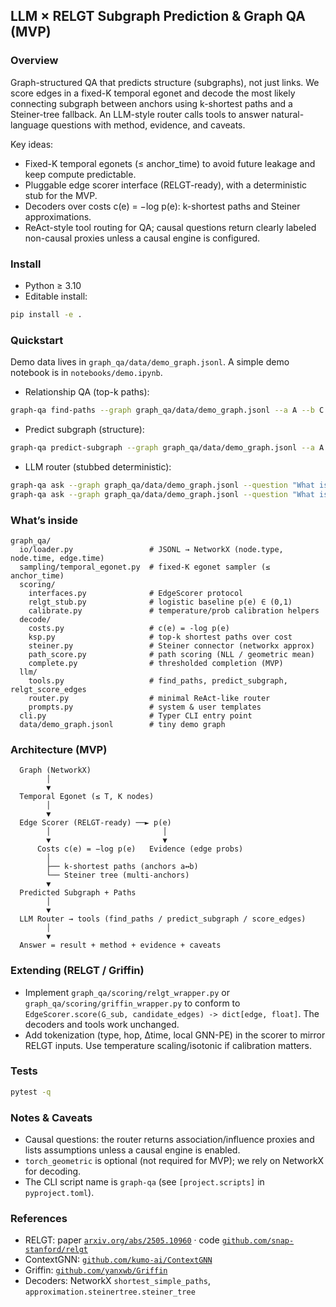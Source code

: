 ## LLM × RELGT Subgraph Prediction & Graph QA (MVP)

### Overview
Graph-structured QA that predicts structure (subgraphs), not just links. We score edges in a fixed-K temporal egonet and decode the most likely connecting subgraph between anchors using k-shortest paths and a Steiner-tree fallback. An LLM-style router calls tools to answer natural-language questions with method, evidence, and caveats.

Key ideas:
- Fixed-K temporal egonets (≤ anchor_time) to avoid future leakage and keep compute predictable.
- Pluggable edge scorer interface (RELGT-ready), with a deterministic stub for the MVP.
- Decoders over costs c(e) = −log p(e): k-shortest paths and Steiner approximations.
- ReAct-style tool routing for QA; causal questions return clearly labeled non-causal proxies unless a causal engine is configured.

### Install
- Python ≥ 3.10
- Editable install:
```bash
pip install -e .
```

### Quickstart
Demo data lives in `graph_qa/data/demo_graph.jsonl`. A simple demo notebook is in `notebooks/demo.ipynb`.

- Relationship QA (top-k paths):
```bash
graph-qa find-paths --graph graph_qa/data/demo_graph.jsonl --a A --b C --max-len 4 --k 2
```

- Predict subgraph (structure):
```bash
graph-qa predict-subgraph --graph graph_qa/data/demo_graph.jsonl --a A --b C --anchor-time 12 --hops 2 --K 50
```

- LLM router (stubbed deterministic):
```bash
graph-qa ask --graph graph_qa/data/demo_graph.jsonl --question "What is the relationship between A and C?"
graph-qa ask --graph graph_qa/data/demo_graph.jsonl --question "What is the likelihood that A causes C?"
```

### What’s inside
```
graph_qa/
  io/loader.py                 # JSONL → NetworkX (node.type, node.time, edge.time)
  sampling/temporal_egonet.py  # fixed-K egonet sampler (≤ anchor_time)
  scoring/
    interfaces.py              # EdgeScorer protocol
    relgt_stub.py              # logistic baseline p(e) ∈ (0,1)
    calibrate.py               # temperature/prob calibration helpers
  decode/
    costs.py                   # c(e) = -log p(e)
    ksp.py                     # top-k shortest paths over cost
    steiner.py                 # Steiner connector (networkx approx)
    path_score.py              # path scoring (NLL / geometric mean)
    complete.py                # thresholded completion (MVP)
  llm/
    tools.py                   # find_paths, predict_subgraph, relgt_score_edges
    router.py                  # minimal ReAct-like router
    prompts.py                 # system & user templates
  cli.py                       # Typer CLI entry point
  data/demo_graph.jsonl        # tiny demo graph
```

### Architecture (MVP)
```
  Graph (NetworkX)
        │
        ▼
  Temporal Egonet (≤ T, K nodes)
        │
        ▼
  Edge Scorer (RELGT-ready) ──► p(e)
        │                         │
        ▼                         ▼
      Costs c(e) = −log p(e)   Evidence (edge probs)
        │
        ├── k-shortest paths (anchors a↔b)
        └── Steiner tree (multi-anchors)
        ▼
  Predicted Subgraph + Paths
        │
        ▼
  LLM Router → tools (find_paths / predict_subgraph / score_edges)
        │
        ▼
  Answer = result + method + evidence + caveats
```

### Extending (RELGT / Griffin)
- Implement `graph_qa/scoring/relgt_wrapper.py` or `graph_qa/scoring/griffin_wrapper.py` to conform to `EdgeScorer.score(G_sub, candidate_edges) -> dict[edge, float]`. The decoders and tools work unchanged.
- Add tokenization (type, hop, Δtime, local GNN-PE) in the scorer to mirror RELGT inputs. Use temperature scaling/isotonic if calibration matters.

### Tests
```bash
pytest -q
```

### Notes & Caveats
- Causal questions: the router returns association/influence proxies and lists assumptions unless a causal engine is enabled.
- `torch_geometric` is optional (not required for MVP); we rely on NetworkX for decoding.
- The CLI script name is `graph-qa` (see `[project.scripts]` in `pyproject.toml`).

### References
- RELGT: paper [`arxiv.org/abs/2505.10960`](https://arxiv.org/abs/2505.10960) · code [`github.com/snap-stanford/relgt`](https://github.com/snap-stanford/relgt)
- ContextGNN: [`github.com/kumo-ai/ContextGNN`](https://github.com/kumo-ai/ContextGNN/blob/master/contextgnn/nn/models/contextgnn.py)
- Griffin: [`github.com/yanxwb/Griffin`](https://github.com/yanxwb/Griffin)
- Decoders: NetworkX `shortest_simple_paths`, `approximation.steinertree.steiner_tree`


